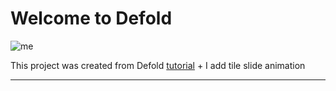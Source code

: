 # Welcome to Defold

![me](https://github.com/wouldyoueverfly/puzzle/blob/main/image/monalisa.gif)

This project was created from Defold [tutorial](https://defold.com/tutorials/15-puzzle/) + I add tile slide animation

---
